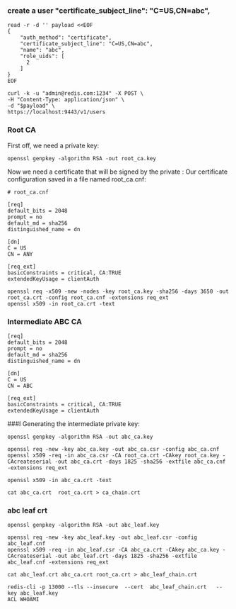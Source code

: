 
### create a user  "certificate_subject_line": "C=US,CN=abc",
```
read -r -d '' payload <<EOF
{
    "auth_method": "certificate",
    "certificate_subject_line": "C=US,CN=abc",
    "name": "abc",
    "role_uids": [
      2
    ]
}
EOF

curl -k -u "admin@redis.com:1234" -X POST \
-H "Content-Type: application/json" \
-d "$payload" \
https://localhost:9443/v1/users
```

### Root CA
First off, we need a private key: 
```
openssl genpkey -algorithm RSA -out root_ca.key
```

Now we need a certificate that will be signed by the private :
Our certificate configuration saved in a file named root_ca.cnf:

```
# root_ca.cnf

[req]
default_bits = 2048
prompt = no
default_md = sha256
distinguished_name = dn

[dn]
C = US
CN = ANY

[req_ext]
basicConstraints = critical, CA:TRUE
extendedKeyUsage = clientAuth

```

```
openssl req -x509 -new -nodes -key root_ca.key -sha256 -days 3650 -out root_ca.crt -config root_ca.cnf -extensions req_ext
openssl x509 -in root_ca.crt -text
```

### Intermediate ABC CA 
```
[req]
default_bits = 2048
prompt = no
default_md = sha256
distinguished_name = dn

[dn]
C = US
CN = ABC

[req_ext]
basicConstraints = critical, CA:TRUE
extendedKeyUsage = clientAuth
```

###I Generating the intermediate private key:
```
openssl genpkey -algorithm RSA -out abc_ca.key
```

```
openssl req -new -key abc_ca.key -out abc_ca.csr -config abc_ca.cnf
openssl x509 -req -in abc_ca.csr -CA root_ca.crt -CAkey root_ca.key -CAcreateserial -out abc_ca.crt -days 1825 -sha256 -extfile abc_ca.cnf -extensions req_ext

openssl x509 -in abc_ca.crt -text
```

```
cat abc_ca.crt  root_ca.crt > ca_chain.crt
```


### abc leaf crt
```
openssl genpkey -algorithm RSA -out abc_leaf.key

```

```
openssl req -new -key abc_leaf.key -out abc_leaf.csr -config abc_leaf.cnf
openssl x509 -req -in abc_leaf.csr -CA abc_ca.crt -CAkey abc_ca.key -CAcreateserial -out abc_leaf.crt -days 1825 -sha256 -extfile abc_leaf.cnf -extensions req_ext
```

```
cat abc_leaf.crt abc_ca.crt root_ca.crt > abc_leaf_chain.crt
```

```
redis-cli -p 13000 --tls --insecure  --cert  abc_leaf_chain.crt   --key abc_leaf.key
ACL WHOAMI  
```
